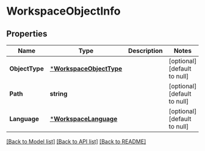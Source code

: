 # WorkspaceObjectInfo

## Properties
Name | Type | Description | Notes
------------ | ------------- | ------------- | -------------
**ObjectType** | [***WorkspaceObjectType**](WorkspaceObjectType.md) |  | [optional] [default to null]
**Path** | **string** |  | [optional] [default to null]
**Language** | [***WorkspaceLanguage**](WorkspaceLanguage.md) |  | [optional] [default to null]

[[Back to Model list]](../README.md#documentation-for-models) [[Back to API list]](../README.md#documentation-for-api-endpoints) [[Back to README]](../README.md)


